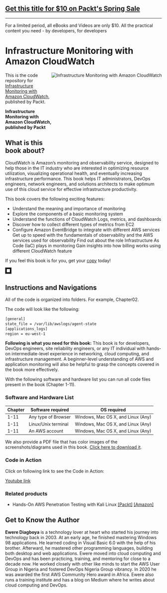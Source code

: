 ## [Get this title for $10 on Packt's Spring Sale](https://www.packt.com/B16768?utm_source=github&utm_medium=packt-github-repo&utm_campaign=spring_10_dollar_2022)
-----
For a limited period, all eBooks and Videos are only $10. All the practical content you need \- by developers, for developers

# Infrastructure Monitoring with Amazon CloudWatch

<a href="https://www.packtpub.com/cloud-networking/infrastructure-monitoring-with-amazon-cloudwatch?utm_source=github&utm_medium=repository&utm_campaign=9781800566057"><img src="https://static.packt-cdn.com/products/9781800566057/cover/smaller" alt="Infrastructure Monitoring with Amazon CloudWatch" height="256px" align="right"></a>

This is the code repository for [Infrastructure Monitoring with Amazon CloudWatch](https://www.packtpub.com/cloud-networking/infrastructure-monitoring-with-amazon-cloudwatch?utm_source=github&utm_medium=repository&utm_campaign=9781800566057), published by Packt.

**Infrastructure Monitoring with Amazon CloudWatch, published by Packt**

## What is this book about?
CloudWatch is Amazon’s monitoring and observability service, designed to help those in the IT industry who are interested in optimizing resource utilization, visualizing operational health, and eventually increasing infrastructure performance. This book helps IT administrators, DevOps engineers, network engineers, and solutions architects to make optimum use of this cloud service for effective infrastructure productivity. 

This book covers the following exciting features:
* Understand the meaning and importance of monitoring
* Explore the components of a basic monitoring system
* Understand the functions of CloudWatch Logs, metrics, and dashboards
* Discover how to collect different types of metrics from EC2
* Configure Amazon EventBridge to integrate with different AWS services
Get up to speed with the fundamentals of observability and the AWS services used for observability
Find out about the role Infrastructure As Code (IaC) plays in monitoring
Gain insights into how billing works using different CloudWatch feature

If you feel this book is for you, get your [copy](https://www.amazon.com/dp/1800566050) today!

<a href="https://www.packtpub.com/?utm_source=github&utm_medium=banner&utm_campaign=GitHubBanner"><img src="https://raw.githubusercontent.com/PacktPublishing/GitHub/master/GitHub.png" 
alt="https://www.packtpub.com/" border="5" /></a>

## Instructions and Navigations
All of the code is organized into folders. For example, Chapter02.

The code will look like the following:
```
[general]
state_file = /var/lib/awslogs/agent-state
[applications_logs]
region = eu-west-1
```

**Following is what you need for this book:**
This book is for developers, DevOps engineers, site reliability engineers, or any IT individual with hands-on intermediate-level experience in networking, cloud computing, and infrastructure management. A beginner-level understanding of AWS and application monitoring will also be helpful to grasp the concepts covered in the book more effectively.

With the following software and hardware list you can run all code files present in the book (Chapter 1-11).
### Software and Hardware List
| Chapter | Software required | OS required |
| -------- | ------------------------------------ | ----------------------------------- |
| 1-11 | Any type of Browser | Windows, Mac OS X, and Linux (Any) |
| 1-11 | Linux/Unix terminal | Windows, Mac OS X, and Linux (Any) |
| 1-11 | An AWS account | Windows, Mac OS X, and Linux (Any) |

We also provide a PDF file that has color images of the screenshots/diagrams used in this book. [Click here to download it](https://static.packt-cdn.com/downloads/9781800566057_ColorImages.pdf).

### Code in Action
Click on following link to see the Code in Action:

[Youtube link](http://bit.ly/3vgjYuk)

### Related products
* Hands-On AWS Penetration Testing with Kali Linux [[Packt]](https://www.packtpub.com/product/hands-on-aws-penetration-testing-with-kali-linux/9781789136722?utm_source=github&utm_medium=repository&utm_campaign=9781789136722) [[Amazon]](https://www.amazon.com/dp/1789136725)

## Get to Know the Author
**Ewere Diagboya**
is a technology lover at heart who started his journey into technology back in 2003. At an early age, he finished mastering Windows 98 applications. He learned coding in Visual Basic 6.0 with the help of his brother.
Afterward, he mastered other programming languages, building both desktop and web applications. Ewere moved into cloud computing and DevOps and has been practicing, training, and mentoring for close to a decade now.
He worked closely with other like minds to start the AWS User Group in Nigeria and fostered DevOps Nigeria Group vibrancy. In 2020 he was awarded the first AWS Community Hero award in Africa. Ewere also runs a training institute and has a blog on Medium where he writes about cloud computing and DevOps.
